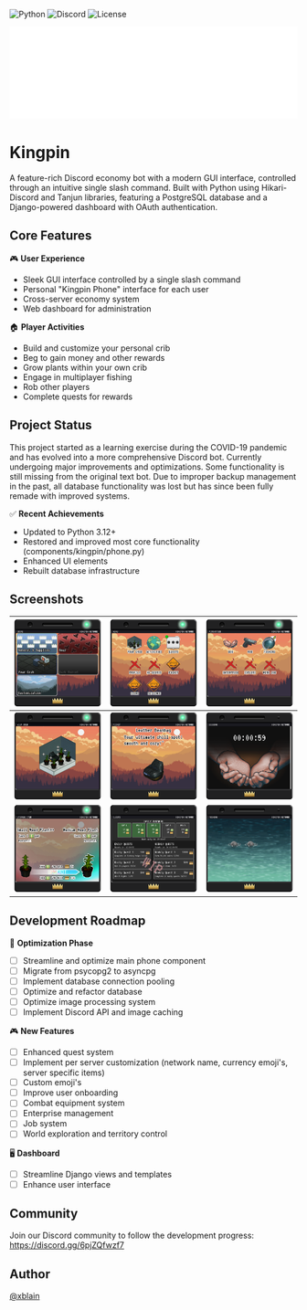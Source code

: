 ![Python](https://img.shields.io/badge/python-3.12+-blue.svg)
![Discord](https://img.shields.io/discord/801694163568951296)
![License](https://img.shields.io/github/license/xblain/kingpin-bot)

![Logo](https://github.com/xblain/kingpin-bot/blob/main/readme-images/BotLogoWord.svg)

# Kingpin

A feature-rich Discord economy bot with a modern GUI interface, controlled through an intuitive single slash command. Built with Python using Hikari-Discord and Tanjun libraries, featuring a PostgreSQL database and a Django-powered dashboard with OAuth authentication.

## Core Features

🎮 **User Experience**
- Sleek GUI interface controlled by a single slash command
- Personal "Kingpin Phone" interface for each user
- Cross-server economy system
- Web dashboard for administration

🏠 **Player Activities**
- Build and customize your personal crib
- Beg to gain money and other rewards
- Grow plants within your own crib
- Engage in multiplayer fishing
- Rob other players
- Complete quests for rewards

## Project Status

This project started as a learning exercise during the COVID-19 pandemic and has evolved into a more comprehensive Discord bot. Currently undergoing major improvements and optimizations. Some functionality is still missing from the original text bot. Due to improper backup management in the past, all database functionality was lost but has since been fully remade with improved systems.

✅ **Recent Achievements**
- Updated to Python 3.12+
- Restored and improved most core functionality (components/kingpin/phone.py)
- Enhanced UI elements
- Rebuilt database infrastructure

## Screenshots

|![Shop](https://github.com/xblain/kingpin-bot/blob/main/readme-images/shop.png)|![Menu](https://github.com/xblain/kingpin-bot/blob/main/readme-images/menu.png)|![Activities](https://github.com/xblain/kingpin-bot/blob/main/readme-images/activities.png)|
|     :---:      |     :---:      |     :---:      |
|![Crib](https://github.com/xblain/kingpin-bot/blob/main/readme-images/crib.png)|![Itemview](https://github.com/xblain/kingpin-bot/blob/main/readme-images/itemview.png)|![Beg](https://github.com/xblain/kingpin-bot/blob/main/readme-images/beg.png)|
|![Upgrade1](https://github.com/xblain/kingpin-bot/blob/main/readme-images/upgradeplant.png)|![Upgrade2](https://github.com/xblain/kingpin-bot/blob/main/readme-images/upgradesafe.png)|![Fishing](https://github.com/xblain/kingpin-bot/blob/main/readme-images/fishing.png)|

## Development Roadmap

🔧 **Optimization Phase**
- [ ] Streamline and optimize main phone component
- [ ] Migrate from psycopg2 to asyncpg
- [ ] Implement database connection pooling
- [ ] Optimize and refactor database
- [ ] Optimize image processing system
- [ ] Implement Discord API and image caching

🎮 **New Features**
- [ ] Enhanced quest system
- [ ] Implement per server customization (network name, currency emoji's, server specific items)
- [ ] Custom emoji's
- [ ] Improve user onboarding
- [ ] Combat equipment system
- [ ] Enterprise management
- [ ] Job system
- [ ] World exploration and territory control

🖥️ **Dashboard**
- [ ] Streamline Django views and templates
- [ ] Enhance user interface

## Community

Join our Discord community to follow the development progress:
https://discord.gg/6pjZQfwzf7

## Author

[@xblain](https://github.com/xblain)

